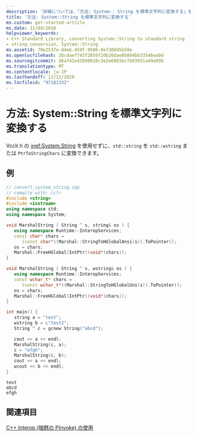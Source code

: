 ```yaml
---
description: '詳細については、「方法: System:: String を標準文字列に変換する」を参照してください。'
title: '方法: System::String を標準文字列に変換する'
ms.custom: get-started-article
ms.date: 11/04/2016
helpviewer_keywords:
- C++ Standard Library, converting System::String to standard string
- string conversion, System::String
ms.assetid: 79e2537e-d4eb-459f-9506-0e738045b59e
ms.openlocfilehash: 2bcdaef743f2856f2db20dae8b804bb33546ea0d
ms.sourcegitcommit: d6af41e42699628c3e2e6063ec7b03931a49a098
ms.translationtype: MT
ms.contentlocale: ja-JP
ms.lasthandoff: 12/11/2020
ms.locfileid: "97181332"
---
```

# <a name="how-to-convert-systemstring-to-standard-string"></a>方法: System::String を標準文字列に変換する

Vcclr.h の <xref:System.String> を使用せずに、`std::string` を `std::wstring` または `PtrToStringChars` に変換できます。

## <a name="example"></a>例

```cpp
// convert_system_string.cpp
// compile with: /clr
#include <string>
#include <iostream>
using namespace std;
using namespace System;

void MarshalString ( String ^ s, string& os ) {
   using namespace Runtime::InteropServices;
   const char* chars =
      (const char*)(Marshal::StringToHGlobalAnsi(s)).ToPointer();
   os = chars;
   Marshal::FreeHGlobal(IntPtr((void*)chars));
}

void MarshalString ( String ^ s, wstring& os ) {
   using namespace Runtime::InteropServices;
   const wchar_t* chars =
      (const wchar_t*)(Marshal::StringToHGlobalUni(s)).ToPointer();
   os = chars;
   Marshal::FreeHGlobal(IntPtr((void*)chars));
}

int main() {
   string a = "test";
   wstring b = L"test2";
   String ^ c = gcnew String("abcd");

   cout << a << endl;
   MarshalString(c, a);
   c = "efgh";
   MarshalString(c, b);
   cout << a << endl;
   wcout << b << endl;
}
```

```Output
test
abcd
efgh
```

## <a name="see-also"></a>関連項目

[C++ Interop (暗黙の PInvoke) の使用](../dotnet/using-cpp-interop-implicit-pinvoke.md)

